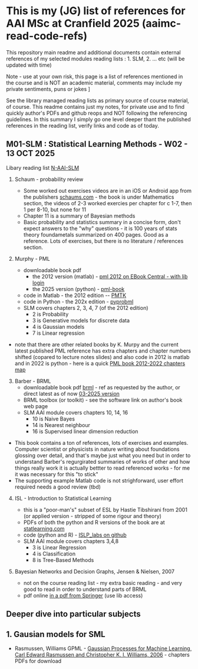 # This is my (JG) list of references for AAI MSc at Cranfield 2025 (aaimc-read-code-refs) 

This repository main readme and additional documents contain external references of my selected modules reading lists : 1. SLM, 2. ... etc (will be updated with time)

Note - use at your own risk, this page is a list of references mentioned in the course and is NOT an academic material, comments may include my private sentiments, puns or jokes ] 

See the library managed reading lists as primary source of course material, of course. This readme contains just my notes, for private use and to find quickly author's PDFs and github reops and NOT following the referencing guidelines. In this summary I simply go one level deeper thant the published references in the reading list, verify links and code as of today.

## M01-SLM : Statistical Learning Methods - W02 - 13 OCT 2025

Libary reading list [N-AAI-SLM](https://rl.talis.com/3/cranfield/lists/6600DDA5-EB4C-70FA-0D43-D8F665F9BC18.html?lang=en-GB)

1. Schaum - probability review
   - Some worked out exercises videos are in an iOS or Android app from the publishers [schaums.com](https://www.mheducation.com/highered/campaigns/schaums-outlines.html) - the book is under Mathematics section, the videos of 2-3 worked exercies per chapter for c 1-7, then 1 per 8-10, but none for 11
   - Chapter 11 is a summary of Bayesian methods
   - Basic probability and statistics summary in a concise form, don't expect answers to the "why" questions - it is 100 years of stats theory foundametals summarized on 400 pages. Good as a reference. Lots of exercises, but there is no literature / references section.
     
2. Murphy - PML
   - downloadable book pdf
     - the 2012 version (matlab) - [pml 2012 on EBook Central - with lib login](https://ebookcentral.proquest.com/lib/cranfield/detail.action?docID=3339490)
     - the 2025 version (python) - [pml-book](https://probml.github.io/pml-book/book1.html)
   - code in Matlab - the 2012 edition -- [PMTK](https://github.com/probml/pmtk3)
   - code in Python - the 202x edition - [pyprobml](https://github.com/probml/pyprobml)
   - SLM covers chapters 2, 3, 4, 7 (of the 2012 edition)
     - 2 is Probability
     - 3 is Generative models for discrete data
     - 4 is Gaussian models
     - 7 is Linear regression
  - note that there are other related books by K. Murpy and the current latest published PML reference has extra chapters and chapter numbers shifted (copared to lecture notes slides) and also code in 2012 is matlab and in 2022 is python - here is a quick [PML book 2012-2022 chapters map](murphy-pml-chapters-map.md)

3. Barber - BRML
   - downloadable book pdf [brml](http://www.cs.ucl.ac.uk/staff/d.barber/brml/) - ref as requested by the author, or direct latest as of now [03-2025 version](http://web4.cs.ucl.ac.uk/staff/D.Barber/textbook/180325.pdf)
   - BRML toolbox (or toolkit) - see the software link on author's book web page
   - SLM AAI module covers chapters 10, 14, 16
     - 10 is Naive Bayes
     - 14 is Nearest neighbour
     - 16 is Supervised linear dimension reduction
  - This book contains a ton of references, lots of exercises and examples. Computer scientist or physicists in nature writing about foundations glossing over detail, and that's maybe just what you need but in order to understand Barber's regurgirated summaries of works of other and how things really work it is actually bettter to read referenced works - for me it was necessary for this "to stick"
  - The supporting example Matlab code is not strighforward, user effort required needs a good review (tbd)

4. ISL - Introduction to Statistical Learning
   - this is a "poor-man's" subset of ESL by Hastie Tibshirani from 2001 (or applied version - stripped of some rigour and theory)
   - PDFs of both the python and R versions of the book are at [statlearning.com](https://www.statlearning.com/)
   - code (python and R) - [ISLP_labs on github](https://github.com/intro-stat-learning/ISLP_labs)
   - SLM AAI module covers chapters 3,4,8
     - 3 is Linear Regression
     - 4 is Classification
     - 8 is Tree-Based Methods

5. Bayesian Networks and Decision Graphs, Jensen & Nielsen, 2007

   - not on the course reading list - my extra basic reading - and very good to read in order to understand parts of BRML
   - pdf online [in a pdf from Springer](https://link.springer.com/book/10.1007/978-0-387-68282-2) (use lib access)
  
## Deeper dive into particular subjects

## 1. Gausian models for SML

- Rasmussen, Williams GPML - [Gaussian Processes for Machine Learning, Carl Edward Rasmussen and Christopher K. I. Williams, 2006](https://gaussianprocess.org/gpml/) - chapters PDFs for download 
